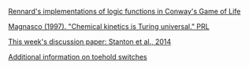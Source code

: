 [Rennard's implementations of logic functions in Conway's Game of Life](http://www.rennard.org/alife/CollisionBasedRennard.pdf)

[Magnasco (1997). "Chemical kinetics is Turing universal." PRL](http://courses.cs.washington.edu/courses/cse599x/10sp/magnasco.pdf)


[This week's discussion paper: Stanton et al., 2014](http://www.nature.com/nchembio/journal/v10/n2/full/nchembio.1411.html)

[Additional information on toehold switches](http://www.cell.com/cell/abstract/S0092-8674(14)01289-6)